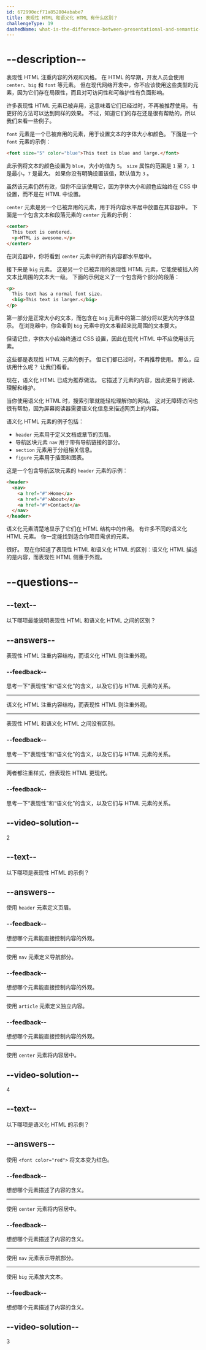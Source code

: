 ```yaml
---
id: 672990ecf71a852804ababe7
title: 表现性 HTML 和语义化 HTML 有什么区别？
challengeType: 19
dashedName: what-is-the-difference-between-presentational-and-semantic-html
---
```


# --description--

表现性 HTML 注重内容的外观和风格。 在 HTML 的早期，开发人员会使用 `center`、`big` 和 `font` 等元素。 但在现代网络开发中，你不应该使用这些类型的元素，因为它们存在局限性，而且对可访问性和可维护性有负面影响。

许多表现性 HTML 元素已被弃用，这意味着它们已经过时，不再被推荐使用。 有更好的方法可以达到同样的效果。 不过，知道它们的存在还是很有帮助的，所以我们来看一些例子。

`font` 元素是一个已被弃用的元素，用于设置文本的字体大小和颜色。 下面是一个 `font` 元素的示例：

```html
<font size="5" color="blue">This text is blue and large.</font>
```

此示例将文本的颜色设置为 `blue`，大小的值为 `5`。 `size` 属性的范围是 `1` 至 `7`，`1` 是最小，`7` 是最大。 如果你没有明确设置该值，默认值为 `3` 。

虽然该元素仍然有效，但你不应该使用它，因为字体大小和颜色应始终在 CSS 中设置，而不是在 HTML 中设置。

`center` 元素是另一个已被弃用的元素，用于将内容水平居中放置在其容器中。 下面是一个包含文本和段落元素的 `center` 元素的示例：

```html
<center>
  This text is centered.
  <p>HTML is awesome.</p>
</center>
```

在浏览器中，你将看到 `center` 元素中的所有内容都水平居中。

接下来是 `big` 元素。 这是另一个已被弃用的表现性 HTML 元素，它能使被括入的文本比周围的文本大一级。 下面的示例定义了一个包含两个部分的段落：

```html
<p>
  This text has a normal font size.
  <big>This text is larger.</big>
</p>
```

第一部分是正常大小的文本，而包含在 `big` 元素中的第二部分将以更大的字体显示。 在浏览器中，你会看到 `big` 元素中的文本看起来比周围的文本要大。

但请记住，字体大小应始终通过 CSS 设置，因此在现代 HTML 中不应使用该元素。

这些都是表现性 HTML 元素的例子。 但它们都已过时，不再推荐使用。 那么，应该用什么呢？ 让我们看看。

现在，语义化 HTML 已成为推荐做法。 它描述了元素的内容，因此更易于阅读、理解和维护。

当你使用语义化 HTML 时，搜索引擎就能轻松理解你的网站。 这对无障碍访问也很有帮助，因为屏幕阅读器需要语义化信息来描述网页上的内容。

语义化 HTML 元素的例子包括：

- `header` 元素用于定义文档或章节的页眉。
- 导航区块元素 `nav` 用于带有导航链接的部分。
- `section` 元素用于分组相关信息。
- `figure` 元素用于插图和图表。

这是一个包含导航区块元素的 `header` 元素的示例：

```html
<header>
  <nav>
    <a href="#">Home</a>
    <a href="#">About</a>
    <a href="#">Contact</a>
  </nav>
</header>
```

语义化元素清楚地显示了它们在 HTML 结构中的作用。 有许多不同的语义化 HTML 元素。 你一定能找到适合你项目需求的元素。

很好。 现在你知道了表现性 HTML 和语义化 HTML 的区别：语义化 HTML 描述的是内容，而表现性 HTML 侧重于外观。

# --questions--

## --text--

以下哪项最能说明表现性 HTML 和语义化 HTML 之间的区别？

## --answers--

表现性 HTML 注重内容结构，而语义化 HTML 则注重外观。

### --feedback--

思考一下“表现性”和“语义化”的含义，以及它们与 HTML 元素的关系。

---

语义化 HTML 注重内容结构，而表现性 HTML 则注重外观。

---

表现性 HTML 和语义化 HTML 之间没有区别。

### --feedback--

思考一下“表现性”和“语义化”的含义，以及它们与 HTML 元素的关系。

---

两者都注重样式，但表现性 HTML 更现代。

### --feedback--

思考一下“表现性”和“语义化”的含义，以及它们与 HTML 元素的关系。

## --video-solution--

2

## --text--

以下哪项是表现性 HTML 的示例？

## --answers--

使用 `header` 元素定义页眉。

### --feedback--

想想哪个元素能直接控制内容的外观。

---

使用 `nav` 元素定义导航部分。

### --feedback--

想想哪个元素能直接控制内容的外观。

---

使用 `article` 元素定义独立内容。

### --feedback--

想想哪个元素能直接控制内容的外观。

---

使用 `center` 元素将内容居中。

## --video-solution--

4

## --text--

以下哪项是语义化 HTML 的示例？

## --answers--

使用 `<font color="red">` 将文本变为红色。

### --feedback--

想想哪个元素描述了内容的含义。

---

使用 `center` 元素将内容居中。

### --feedback--

想想哪个元素描述了内容的含义。

---

使用 `nav` 元素表示导航部分。

---

使用 `big` 元素放大文本。

### --feedback--

想想哪个元素描述了内容的含义。

## --video-solution--

3

